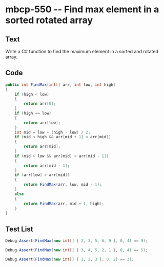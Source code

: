# mbcp-550 -- Find max element in a sorted rotated array

## Text

Write a C# function to find the maximum element in a sorted and rotated array.

## Code

```csharp
public int FindMax(int[] arr, int low, int high) 
{ 
    if (high < low) 
    { 
        return arr[0]; 
    } 
    if (high == low) 
    { 
        return arr[low]; 
    } 
    int mid = low + (high - low) / 2; 
    if (mid < high && arr[mid + 1] < arr[mid]) 
    { 
        return arr[mid]; 
    } 
    if (mid > low && arr[mid] < arr[mid - 1]) 
    { 
        return arr[mid - 1]; 
    } 
    if (arr[low] > arr[mid]) 
    { 
        return FindMax(arr, low, mid - 1); 
    } 
    else 
    { 
        return FindMax(arr, mid + 1, high); 
    } 
}
```

## Test List

```csharp
Debug.Assert(FindMax(new int[] { 2, 3, 5, 6, 9 }, 0, 4) == 9);
```

```csharp
Debug.Assert(FindMax(new int[] { 3, 4, 5, 2, 1 }, 0, 4) == 5);
```

```csharp
Debug.Assert(FindMax(new int[] { 1, 2, 3 }, 0, 2) == 3);
```
